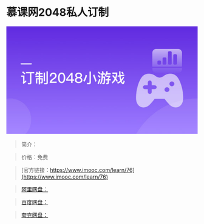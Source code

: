 # 慕课网2048私人订制

![img](../../assets/5fe442dc0001b5f705400304.jpg)

> 简介：

> 价格：免费

> [官方链接：https://www.imooc.com/learn/76](https://www.imooc.com/learn/76)

> [阿里网盘：]()

> [百度网盘：]()

> [夸克网盘：]()
